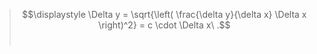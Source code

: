 > $$\displaystyle \Delta y = \sqrt{\left( \frac{\delta y}{\delta x} \Delta x \right)^2} = c \cdot \Delta x\
.$$<br>
